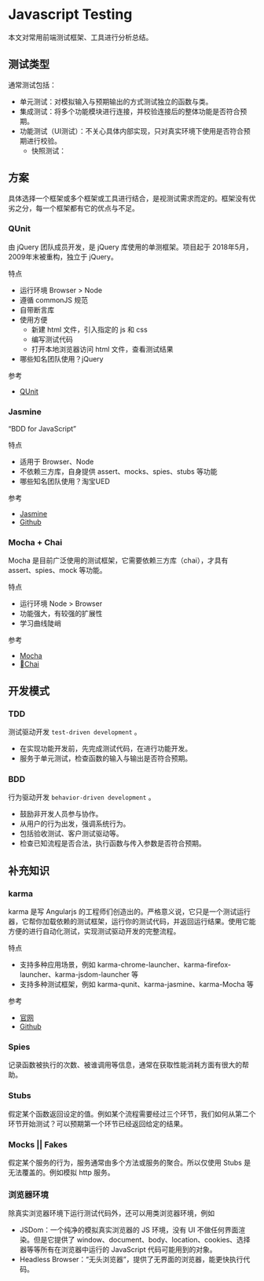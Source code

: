 # Javascript Testing
本文对常用前端测试框架、工具进行分析总结。

## 测试类型
通常测试包括：
- 单元测试：对模拟输入与预期输出的方式测试独立的函数与类。
- 集成测试：将多个功能模块进行连接，并校验连接后的整体功能是否符合预期。
- 功能测试（UI测试）：不关心具体内部实现，只对真实环境下使用是否符合预期进行校验。
  - 快照测试：

## 方案
具体选择一个框架或多个框架或工具进行结合，是视测试需求而定的。框架没有优劣之分，每一个框架都有它的优点与不足。

### QUnit 
由 jQuery 团队成员开发，是 jQuery 库使用的单测框架。项目起于 2018年5月，2009年末被重构，独立于 jQuery。

特点
- 运行环境 Browser > Node
- 遵循 commonJS 规范
- 自带断言库
- 使用方便
  - 新建 html 文件，引入指定的 js 和 css
  - 编写测试代码
  - 打开本地浏览器访问 html 文件，查看测试结果
- 哪些知名团队使用？jQuery

参考
- [QUnit](http://qunitjs.com/)

### Jasmine
“BDD for JavaScript”

特点
- 适用于 Browser、Node
- 不依赖三方库，自身提供 assert、mocks、spies、stubs 等功能
- 哪些知名团队使用？淘宝UED

参考
- [Jasmine](https://jasmine.github.io/)
- [Github](https://github.com/jasmine/jasmine)

### Mocha + Chai
Mocha 是目前广泛使用的测试框架，它需要依赖三方库（chai），才具有 assert、spies、mock 等功能。

特点
- 运行环境 Node > Browser
- 功能强大，有较强的扩展性
- 学习曲线陡峭

参考
- [Mocha](https://Mochajs.org/)
- [Chai](https://Mochajs.org/)

## 开发模式
### TDD
测试驱动开发 `test-driven development` 。
- 在实现功能开发前，先完成测试代码，在进行功能开发。
- 服务于单元测试，检查函数的输入与输出是否符合预期。

### BDD
行为驱动开发 `behavior-driven development` 。
- 鼓励非开发人员参与协作。
- 从用户的行为出发，强调系统行为。
- 包括验收测试、客户测试驱动等。
- 检查已知流程是否合法，执行函数与传入参数是否符合预期。

## 补充知识
### karma
karma 是写 Angularjs 的工程师们创造出的。严格意义说，它只是一个测试运行器，它帮你加载依赖的测试框架，运行你的测试代码，并返回运行结果。使用它能方便的进行自动化测试，实现测试驱动开发的完整流程。

特点
- 支持多种应用场景，例如 karma-chrome-launcher、karma-firefox-launcher、karma-jsdom-launcher 等
- 支持多种测试框架，例如 karma-qunit、karma-jasmine、karma-Mocha 等

参考
- [官网](http://karma-runner.github.io/)
- [Github](https://github.com/karma-runner/karma)


### Spies
记录函数被执行的次数、被谁调用等信息，通常在获取性能消耗方面有很大的帮助。

### Stubs
假定某个函数返回设定的值。例如某个流程需要经过三个环节，我们如何从第二个环节开始测试？可以预期第一个环节已经返回给定的结果。

### Mocks || Fakes
假定某个服务的行为，服务通常由多个方法或服务的聚合。所以仅使用 Stubs 是无法覆盖的。例如模拟 http 服务。

### 浏览器环境
除真实浏览器环境下运行测试代码外，还可以用类浏览器环境，例如 
- JSDom：一个纯净的模拟真实浏览器的 JS 环境，没有 UI 不做任何界面渲染。但是它提供了 window、document、body、location、cookies、选择器等等所有在浏览器中运行的 JavaScript 代码可能用到的对象。
- Headless Browser：“无头浏览器”，提供了无界面的浏览器，能更快执行代码。
